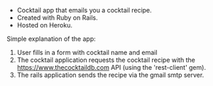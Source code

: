 - Cocktail app that emails you a cocktail recipe.
- Created with Ruby on Rails.
- Hosted on Heroku.

Simple explanation of the app:

1. User fills in a form with cocktail name and email
2. The cocktail application requests the cocktail recipe with the https://www.thecocktaildb.com API (using the 'rest-client' gem).
3. The rails application sends the recipe via the gmail smtp server.


